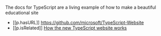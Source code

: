 

The docs for TypeScript are a living example of how to make a beautiful educational site

- [[p.hasURL]] https://github.com/microsoft/TypeScript-Website
- [[p.isRelated]] [How the new TypeScript website works](https://www.youtube.com/watch?v=HOvivt6B7hE)
